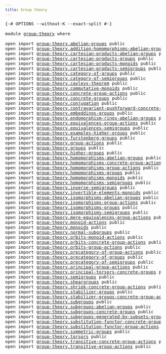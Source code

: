 ```yaml
---
title: Group theory
---
```


<pre class="Agda"><a id="38" class="Symbol">{-#</a> <a id="42" class="Keyword">OPTIONS</a> <a id="50" class="Pragma">--without-K</a> <a id="62" class="Pragma">--exact-split</a> <a id="76" class="Symbol">#-}</a>

<a id="81" class="Keyword">module</a> <a id="88" href="group-theory.html" class="Module">group-theory</a> <a id="101" class="Keyword">where</a>

<a id="108" class="Keyword">open</a> <a id="113" class="Keyword">import</a> <a id="120" href="group-theory.abelian-groups.html" class="Module">group-theory.abelian-groups</a> <a id="148" class="Keyword">public</a>
<a id="155" class="Keyword">open</a> <a id="160" class="Keyword">import</a> <a id="167" href="group-theory.addition-homomorphisms-abelian-groups.html" class="Module">group-theory.addition-homomorphisms-abelian-groups</a> <a id="218" class="Keyword">public</a>
<a id="225" class="Keyword">open</a> <a id="230" class="Keyword">import</a> <a id="237" href="group-theory.cartesian-products-abelian-groups.html" class="Module">group-theory.cartesian-products-abelian-groups</a> <a id="284" class="Keyword">public</a>
<a id="291" class="Keyword">open</a> <a id="296" class="Keyword">import</a> <a id="303" href="group-theory.cartesian-products-groups.html" class="Module">group-theory.cartesian-products-groups</a> <a id="342" class="Keyword">public</a>
<a id="349" class="Keyword">open</a> <a id="354" class="Keyword">import</a> <a id="361" href="group-theory.cartesian-products-monoids.html" class="Module">group-theory.cartesian-products-monoids</a> <a id="401" class="Keyword">public</a>
<a id="408" class="Keyword">open</a> <a id="413" class="Keyword">import</a> <a id="420" href="group-theory.cartesian-products-semigroups.html" class="Module">group-theory.cartesian-products-semigroups</a> <a id="463" class="Keyword">public</a>
<a id="470" class="Keyword">open</a> <a id="475" class="Keyword">import</a> <a id="482" href="group-theory.category-of-groups.html" class="Module">group-theory.category-of-groups</a> <a id="514" class="Keyword">public</a>
<a id="521" class="Keyword">open</a> <a id="526" class="Keyword">import</a> <a id="533" href="group-theory.category-of-semigroups.html" class="Module">group-theory.category-of-semigroups</a> <a id="569" class="Keyword">public</a>
<a id="576" class="Keyword">open</a> <a id="581" class="Keyword">import</a> <a id="588" href="group-theory.cayleys-theorem.html" class="Module">group-theory.cayleys-theorem</a> <a id="617" class="Keyword">public</a>
<a id="624" class="Keyword">open</a> <a id="629" class="Keyword">import</a> <a id="636" href="group-theory.commutative-monoids.html" class="Module">group-theory.commutative-monoids</a> <a id="669" class="Keyword">public</a>
<a id="676" class="Keyword">open</a> <a id="681" class="Keyword">import</a> <a id="688" href="group-theory.concrete-group-actions.html" class="Module">group-theory.concrete-group-actions</a> <a id="724" class="Keyword">public</a>
<a id="731" class="Keyword">open</a> <a id="736" class="Keyword">import</a> <a id="743" href="group-theory.concrete-groups.html" class="Module">group-theory.concrete-groups</a> <a id="772" class="Keyword">public</a>
<a id="779" class="Keyword">open</a> <a id="784" class="Keyword">import</a> <a id="791" href="group-theory.conjugation.html" class="Module">group-theory.conjugation</a> <a id="816" class="Keyword">public</a>
<a id="823" class="Keyword">open</a> <a id="828" class="Keyword">import</a> <a id="835" href="group-theory.contravariant-pushforward-concrete-group-actions.html" class="Module">group-theory.contravariant-pushforward-concrete-group-actions</a> <a id="897" class="Keyword">public</a>
<a id="904" class="Keyword">open</a> <a id="909" class="Keyword">import</a> <a id="916" href="group-theory.embeddings-groups.html" class="Module">group-theory.embeddings-groups</a> <a id="947" class="Keyword">public</a>
<a id="954" class="Keyword">open</a> <a id="959" class="Keyword">import</a> <a id="966" href="group-theory.endomorphism-rings-abelian-groups.html" class="Module">group-theory.endomorphism-rings-abelian-groups</a> <a id="1013" class="Keyword">public</a>
<a id="1020" class="Keyword">open</a> <a id="1025" class="Keyword">import</a> <a id="1032" href="group-theory.equivalences-group-actions.html" class="Module">group-theory.equivalences-group-actions</a> <a id="1072" class="Keyword">public</a>
<a id="1079" class="Keyword">open</a> <a id="1084" class="Keyword">import</a> <a id="1091" href="group-theory.equivalences-semigroups.html" class="Module">group-theory.equivalences-semigroups</a> <a id="1128" class="Keyword">public</a>
<a id="1135" class="Keyword">open</a> <a id="1140" class="Keyword">import</a> <a id="1147" href="group-theory.examples-higher-groups.html" class="Module">group-theory.examples-higher-groups</a> <a id="1183" class="Keyword">public</a>
<a id="1190" class="Keyword">open</a> <a id="1195" class="Keyword">import</a> <a id="1202" href="group-theory.furstenberg-groups.html" class="Module">group-theory.furstenberg-groups</a> <a id="1234" class="Keyword">public</a>
<a id="1241" class="Keyword">open</a> <a id="1246" class="Keyword">import</a> <a id="1253" href="group-theory.group-actions.html" class="Module">group-theory.group-actions</a> <a id="1280" class="Keyword">public</a>
<a id="1287" class="Keyword">open</a> <a id="1292" class="Keyword">import</a> <a id="1299" href="group-theory.groups.html" class="Module">group-theory.groups</a> <a id="1319" class="Keyword">public</a>
<a id="1326" class="Keyword">open</a> <a id="1331" class="Keyword">import</a> <a id="1338" href="group-theory.higher-groups.html" class="Module">group-theory.higher-groups</a> <a id="1365" class="Keyword">public</a>
<a id="1372" class="Keyword">open</a> <a id="1377" class="Keyword">import</a> <a id="1384" href="group-theory.homomorphisms-abelian-groups.html" class="Module">group-theory.homomorphisms-abelian-groups</a> <a id="1426" class="Keyword">public</a>
<a id="1433" class="Keyword">open</a> <a id="1438" class="Keyword">import</a> <a id="1445" href="group-theory.homomorphisms-concrete-group-actions.html" class="Module">group-theory.homomorphisms-concrete-group-actions</a> <a id="1495" class="Keyword">public</a>
<a id="1502" class="Keyword">open</a> <a id="1507" class="Keyword">import</a> <a id="1514" href="group-theory.homomorphisms-group-actions.html" class="Module">group-theory.homomorphisms-group-actions</a> <a id="1555" class="Keyword">public</a>
<a id="1562" class="Keyword">open</a> <a id="1567" class="Keyword">import</a> <a id="1574" href="group-theory.homomorphisms-groups.html" class="Module">group-theory.homomorphisms-groups</a> <a id="1608" class="Keyword">public</a>
<a id="1615" class="Keyword">open</a> <a id="1620" class="Keyword">import</a> <a id="1627" href="group-theory.homomorphisms-monoids.html" class="Module">group-theory.homomorphisms-monoids</a> <a id="1662" class="Keyword">public</a>
<a id="1669" class="Keyword">open</a> <a id="1674" class="Keyword">import</a> <a id="1681" href="group-theory.homomorphisms-semigroups.html" class="Module">group-theory.homomorphisms-semigroups</a> <a id="1719" class="Keyword">public</a>
<a id="1726" class="Keyword">open</a> <a id="1731" class="Keyword">import</a> <a id="1738" href="group-theory.inverse-semigroups.html" class="Module">group-theory.inverse-semigroups</a> <a id="1770" class="Keyword">public</a>
<a id="1777" class="Keyword">open</a> <a id="1782" class="Keyword">import</a> <a id="1789" href="group-theory.invertible-elements-monoids.html" class="Module">group-theory.invertible-elements-monoids</a> <a id="1830" class="Keyword">public</a>
<a id="1837" class="Keyword">open</a> <a id="1842" class="Keyword">import</a> <a id="1849" href="group-theory.isomorphisms-abelian-groups.html" class="Module">group-theory.isomorphisms-abelian-groups</a> <a id="1890" class="Keyword">public</a>
<a id="1897" class="Keyword">open</a> <a id="1902" class="Keyword">import</a> <a id="1909" href="group-theory.isomorphisms-group-actions.html" class="Module">group-theory.isomorphisms-group-actions</a> <a id="1949" class="Keyword">public</a>
<a id="1956" class="Keyword">open</a> <a id="1961" class="Keyword">import</a> <a id="1968" href="group-theory.isomorphisms-groups.html" class="Module">group-theory.isomorphisms-groups</a> <a id="2001" class="Keyword">public</a>
<a id="2008" class="Keyword">open</a> <a id="2013" class="Keyword">import</a> <a id="2020" href="group-theory.isomorphisms-semigroups.html" class="Module">group-theory.isomorphisms-semigroups</a> <a id="2057" class="Keyword">public</a>
<a id="2064" class="Keyword">open</a> <a id="2069" class="Keyword">import</a> <a id="2076" href="group-theory.mere-equivalences-group-actions.html" class="Module">group-theory.mere-equivalences-group-actions</a> <a id="2121" class="Keyword">public</a>
<a id="2128" class="Keyword">open</a> <a id="2133" class="Keyword">import</a> <a id="2140" href="group-theory.monoid-actions.html" class="Module">group-theory.monoid-actions</a> <a id="2168" class="Keyword">public</a>
<a id="2175" class="Keyword">open</a> <a id="2180" class="Keyword">import</a> <a id="2187" href="group-theory.monoids.html" class="Module">group-theory.monoids</a> <a id="2208" class="Keyword">public</a>
<a id="2215" class="Keyword">open</a> <a id="2220" class="Keyword">import</a> <a id="2227" href="group-theory.normal-subgroups.html" class="Module">group-theory.normal-subgroups</a> <a id="2257" class="Keyword">public</a>
<a id="2264" class="Keyword">open</a> <a id="2269" class="Keyword">import</a> <a id="2276" href="group-theory.orbits-monoid-actions.html" class="Module">group-theory.orbits-monoid-actions</a> <a id="2311" class="Keyword">public</a>
<a id="2318" class="Keyword">open</a> <a id="2323" class="Keyword">import</a> <a id="2330" href="group-theory.orbits-concrete-group-actions.html" class="Module">group-theory.orbits-concrete-group-actions</a> <a id="2373" class="Keyword">public</a>
<a id="2380" class="Keyword">open</a> <a id="2385" class="Keyword">import</a> <a id="2392" href="group-theory.orbits-group-actions.html" class="Module">group-theory.orbits-group-actions</a> <a id="2426" class="Keyword">public</a>
<a id="2433" class="Keyword">open</a> <a id="2438" class="Keyword">import</a> <a id="2445" href="group-theory.precategory-of-group-actions.html" class="Module">group-theory.precategory-of-group-actions</a> <a id="2487" class="Keyword">public</a>
<a id="2494" class="Keyword">open</a> <a id="2499" class="Keyword">import</a> <a id="2506" href="group-theory.precategory-of-groups.html" class="Module">group-theory.precategory-of-groups</a> <a id="2541" class="Keyword">public</a>
<a id="2548" class="Keyword">open</a> <a id="2553" class="Keyword">import</a> <a id="2560" href="group-theory.precategory-of-semigroups.html" class="Module">group-theory.precategory-of-semigroups</a> <a id="2599" class="Keyword">public</a>
<a id="2606" class="Keyword">open</a> <a id="2611" class="Keyword">import</a> <a id="2618" href="group-theory.principal-group-actions.html" class="Module">group-theory.principal-group-actions</a> <a id="2655" class="Keyword">public</a>
<a id="2662" class="Keyword">open</a> <a id="2667" class="Keyword">import</a> <a id="2674" href="group-theory.principal-torsors-concrete-groups.html" class="Module">group-theory.principal-torsors-concrete-groups</a> <a id="2721" class="Keyword">public</a>
<a id="2728" class="Keyword">open</a> <a id="2733" class="Keyword">import</a> <a id="2740" href="group-theory.semigroups.html" class="Module">group-theory.semigroups</a> <a id="2764" class="Keyword">public</a>
<a id="2771" class="Keyword">open</a> <a id="2776" class="Keyword">import</a> <a id="2783" href="group-theory.sheargroups.html" class="Module">group-theory.sheargroups</a> <a id="2808" class="Keyword">public</a>
<a id="2815" class="Keyword">open</a> <a id="2820" class="Keyword">import</a> <a id="2827" href="group-theory.shriek-concrete-group-actions.html" class="Module">group-theory.shriek-concrete-group-actions</a> <a id="2870" class="Keyword">public</a>
<a id="2877" class="Keyword">open</a> <a id="2882" class="Keyword">import</a> <a id="2889" href="group-theory.stabilizer-groups.html" class="Module">group-theory.stabilizer-groups</a> <a id="2920" class="Keyword">public</a>
<a id="2927" class="Keyword">open</a> <a id="2932" class="Keyword">import</a> <a id="2939" href="group-theory.stabilizer-groups-concrete-group-actions.html" class="Module">group-theory.stabilizer-groups-concrete-group-actions</a> <a id="2993" class="Keyword">public</a>
<a id="3000" class="Keyword">open</a> <a id="3005" class="Keyword">import</a> <a id="3012" href="group-theory.subgroups.html" class="Module">group-theory.subgroups</a> <a id="3035" class="Keyword">public</a>
<a id="3042" class="Keyword">open</a> <a id="3047" class="Keyword">import</a> <a id="3054" href="group-theory.subgroups-abelian-groups.html" class="Module">group-theory.subgroups-abelian-groups</a> <a id="3092" class="Keyword">public</a>
<a id="3099" class="Keyword">open</a> <a id="3104" class="Keyword">import</a> <a id="3111" href="group-theory.subgroups-concrete-groups.html" class="Module">group-theory.subgroups-concrete-groups</a> <a id="3150" class="Keyword">public</a>
<a id="3157" class="Keyword">open</a> <a id="3162" class="Keyword">import</a> <a id="3169" href="group-theory.subgroups-generated-by-subsets-groups.html" class="Module">group-theory.subgroups-generated-by-subsets-groups</a> <a id="3220" class="Keyword">public</a>
<a id="3227" class="Keyword">open</a> <a id="3232" class="Keyword">import</a> <a id="3239" href="group-theory.substitution-functor-concrete-group-actions.html" class="Module">group-theory.substitution-functor-concrete-group-actions</a> <a id="3296" class="Keyword">public</a>
<a id="3303" class="Keyword">open</a> <a id="3308" class="Keyword">import</a> <a id="3315" href="group-theory.substitution-functor-group-actions.html" class="Module">group-theory.substitution-functor-group-actions</a> <a id="3363" class="Keyword">public</a>
<a id="3370" class="Keyword">open</a> <a id="3375" class="Keyword">import</a> <a id="3382" href="group-theory.symmetric-groups.html" class="Module">group-theory.symmetric-groups</a> <a id="3412" class="Keyword">public</a>
<a id="3419" class="Keyword">open</a> <a id="3424" class="Keyword">import</a> <a id="3431" href="group-theory.torsors.html" class="Module">group-theory.torsors</a> <a id="3452" class="Keyword">public</a>
<a id="3459" class="Keyword">open</a> <a id="3464" class="Keyword">import</a> <a id="3471" href="group-theory.transitive-concrete-group-actions.html" class="Module">group-theory.transitive-concrete-group-actions</a> <a id="3518" class="Keyword">public</a>
<a id="3525" class="Keyword">open</a> <a id="3530" class="Keyword">import</a> <a id="3537" href="group-theory.transitive-group-actions.html" class="Module">group-theory.transitive-group-actions</a> <a id="3575" class="Keyword">public</a>
</pre>